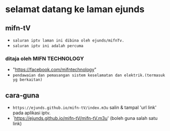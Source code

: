 # selamat datang ke laman ejunds
## mifn-tV
- `saluran iptv laman ini dibina oleh ejunds/mifnTv.`
- `saluran iptv ini adalah percuma`
### ditaja oleh MIFN TECHNOLOGY
- "https://facebook.com/mifntechnology"
- `pendawaian dan pemasangan sistem keselamatan dan elektrik.(termasuk yg berkaitan)`
## cara-guna
- `https://ejunds.github.io/mifn-tV/index.m3u` salin & tampal 'url link' pada aplikasi iptv.
- `https://ejunds.github.io/mifn-tV/mifn-tV.m3u' (boleh guna salah satu link)

